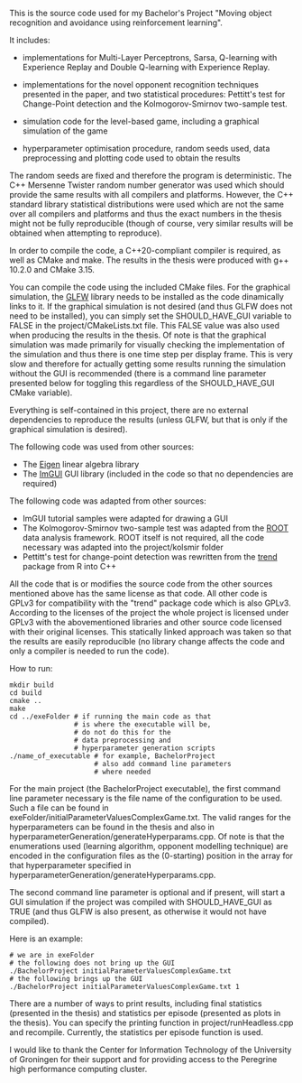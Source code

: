 This is the source code used for my Bachelor's Project "Moving object recognition and avoidance using
reinforcement learning".

It includes:
- implementations for Multi-Layer Perceptrons, Sarsa, Q-learning with Experience Replay and Double Q-learning with Experience Replay.

- implementations for the novel opponent recognition techniques presented in the paper, and two statistical procedures: Pettitt's test for Change-Point detection and the Kolmogorov-Smirnov two-sample test.

- simulation code for the level-based game, including a graphical simulation of the game

- hyperparameter optimisation procedure, random seeds used, data preprocessing and plotting code used to obtain the results

The random seeds are fixed and therefore the program is deterministic. The C++ Mersenne Twister random number generator was used which should provide the same results with all compilers and platforms. However, the C++ standard library statistical distributions were used which are not the same over all compilers and platforms and thus the exact numbers in the thesis might not be fully reproducible (though of course, very similar results will be obtained when attempting to reproduce).

In order to compile the code, a C++20-compliant compiler is required, as well as CMake and make. The results in the thesis were produced with g++ 10.2.0 and CMake 3.15.

You can compile the code using the included CMake files. For the graphical simulation, the [GLFW](https://github.com/glfw/glfw) library needs to be installed as the code dinamically links to it. If the graphical simulation is not desired (and thus GLFW does not need to be installed), you can simply set the SHOULD_HAVE_GUI variable to FALSE in the project/CMakeLists.txt file. This FALSE value was also used when producing the results in the thesis. Of note is that the graphical simulation was made primarily for visually checking the implementation of the simulation and thus there is one time step per display frame. This is very slow and therefore for actually getting some results running the simulation without the GUI is recommended (there is a command line parameter presented below for toggling this regardless of the SHOULD_HAVE_GUI CMake variable).

Everything is self-contained in this project, there are no external dependencies to reproduce the results (unless GLFW, but that is only if the graphical simulation is desired).

The following code was used from other sources:
- The [Eigen](https://gitlab.com/libeigen/eigen) linear algebra library
- The [ImGUI](https://github.com/ocornut/imgui) GUI library (included in the code so that no dependencies are required)

The following code was adapted from other sources:
- ImGUI tutorial samples were adapted for drawing a GUI
- The Kolmogorov-Smirnov two-sample test was adapted from the [ROOT](https://github.com/root-project/root) data analysis framework. ROOT itself is not required, all the code necessary was adapted into the project/kolsmir folder
- Pettitt's test for change-point detection was rewritten from the [trend](https://cran.r-project.org/web/packages/trend/index.html) package from R into C++

All the code that is or modifies the source code from the other sources mentioned above has the same license as that code. All other code is GPLv3 for compatibility with the "trend" package code which is also GPLv3. According to the licenses of the project the whole project is licensed under GPLv3 with the abovementioned libraries and other source code licensed with their original licenses. This statically linked approach was taken so that the results are easily reproducible (no library change affects the code and only a compiler is needed to run the code).


How to run:

```shell
mkdir build
cd build
cmake ..
make
cd ../exeFolder # if running the main code as that
                # is where the executable will be, 
                # do not do this for the 
                # data preprocessing and 
                # hyperparameter generation scripts
./name_of_executable # for example, BachelorProject
                     # also add command line parameters
                     # where needed
```

For the main project (the BachelorProject executable),
the first command line parameter necessary is the file name
of the configuration to be used. Such a file can be found in exeFolder/initialParameterValuesComplexGame.txt. The valid ranges for the hyperparameters can be found in the thesis and also in hyperparameterGeneration/generateHyperparams.cpp. Of note is that the enumerations used (learning algorithm, opponent modelling technique) are encoded in the configuration files as the (0-starting) position in the array for that hyperparameter specified in hyperparameterGeneration/generateHyperparams.cpp.

The second command line parameter is optional and if present, will start a GUI simulation if the project was compiled with SHOULD_HAVE_GUI as TRUE (and thus GLFW is also present, as otherwise it would not have compiled).

Here is an example:

```shell
# we are in exeFolder
# the following does not bring up the GUI
./BachelorProject initialParameterValuesComplexGame.txt
# the following brings up the GUI
./BachelorProject initialParameterValuesComplexGame.txt 1
```
There are a number of ways to print results, including final statistics (presented in the thesis) and statistics per episode (presented as plots in the thesis). You can specify the printing function in project/runHeadless.cpp and recompile. Currently, the statistics per episode function is used.

I would like to thank the Center for Information Technology of the University of Groningen for their support and for providing access to the Peregrine high performance computing cluster.

